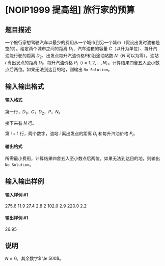 
# [NOIP1999 提高组] 旅行家的预算
## 题目描述
一个旅行家想驾驶汽车以最少的费用从一个城市到另一个城市（假设出发时油箱是空的）。给定两个城市之间的距离 $D_1$、汽车油箱的容量 $C$（以升为单位）、每升汽油能行驶的距离 $D_2$、出发点每升汽油价格$P$和沿途油站数 $N$（$N$ 可以为零），油站 $i$ 离出发点的距离 $D_i$、每升汽油价格 $P_i$（$i=1,2,…,N$）。计算结果四舍五入至小数点后两位。如果无法到达目的地，则输出 `No Solution`。

## 输入输出格式
#### 输入格式

第一行，$D_1$，$C$，$D_2$，$P$，$N$。

接下来有 $N$ 行。

第 $i+1$ 行，两个数字，油站 $i$ 离出发点的距离 $D_i$ 和每升汽油价格 $P_i$。

#### 输出格式

所需最小费用，计算结果四舍五入至小数点后两位。如果无法到达目的地，则输出 `No Solution`。

## 输入输出样例
#### 输入样例 #1
275.6 11.9 27.4 2.8 2
102.0 2.9
220.0 2.2

#### 输出样例 #1
26.95

## 说明
$N \le 6$，其余数字$ \le 500$。

